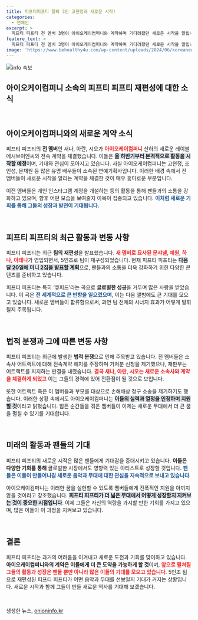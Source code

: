 ```yaml
---
title: 피프티피프티 탈퇴 3인 고현정과 새로운 시작!
categories:
  - 연예인
excerpt: >
  피프티 피프티 전 멤버 3명이 아이오케이컴퍼니와 계약하며 기다려왔던 새로운 시작을 알립니다! 이들은 올해 하반기 본격 활동을 예고하며, 글로벌 무대에서의 성공 신화를 다시 쓸 준비를 하고 있습니다. 클릭하여 자세한 소식을 확인하세요!
feature_text: >
  피프티 피프티 전 멤버 3명이 아이오케이컴퍼니와 계약하며 기다려왔던 새로운 시작을 알립니다! 이들은 올해 하반기 본격 활동을 예고하며, 글로벌 무대에서의 성공 신화를 다시 쓸 준비를 하고 있습니다. 클릭하여 자세한 소식을 확인하세요!
image: 'https://www.behealthy4u.com/wp-content/uploads/2024/06/koreanews.jpg'
---
```


<p><img src="https://www.behealthy4u.com/wp-content/uploads/2024/06/koreanews.jpg" alt="info 속보" /></p>

<h2 data-ke-size="size26">아이오케이컴퍼니 소속의 피프티 피프티 재편성에 대한 소식</h2>

<p data-ke-size="size16">&nbsp;</p>

<h2 data-ke-size="size26">아이오케이컴퍼니와의 새로운 계약 소식</h2>

<p>피프티 피프티의 <b>전 멤버</b>인 새나, 아란, 시오가 <b><span style="color: #ee2323;">아이오케이컴퍼니</span></b> 산하의 새로운 레이블 메시브이엔씨와 전속 계약을 체결했습니다. 이들은 <b><span style="background-color: #21538527;">올 하반기부터 본격적으로 활동을 시작할 예정</span></b>이며, 기대와 관심이 모아지고 있습니다. 사실 아이오케이컴퍼니는 고현정, 조인성, 문채원 등 많은 유명 배우들이 소속된 연예기획사입니다. 이러한 배경 속에서 전 멤버들이 새로운 시작을 알리는 계약을 체결한 것이 매우 흥미로운 부분입니다. </p>

<p>이전 멤버들은 개인 인스타그램 계정을 개설하는 등의 활동을 통해 팬들과의 소통을 강화하고 있으며, 향후 어떤 모습을 보여줄지 이목이 집중되고 있습니다. <b><span style="color: #1a5490;">이처럼 새로운 기회를 통해 그들의 성장과 발전이 기대됩니다</span></b>.</p>

<p data-ke-size="size16">&nbsp;</p>

<h2 data-ke-size="size26">피프티 피프티의 최근 활동과 변동 사항</h2>

<p>피프티 피프티는 최근 <b>팀의 재편성</b>을 발표했습니다. <b><span style="color: #ee2323;">새 멤버로 묘사된 문샤넬, 예원, 하나, 아테나</span></b>가 영입되면서, 5인조로 팀이 재구성되었습니다. 현재 피프티 피프티는 <b><span style="background-color: #21538527;">다음 달 20일에 미니 2집을 발표할 계획</span></b>으로, 팬들과의 소통을 더욱 강화하기 위한 다양한 콘텐츠를 준비하고 있습니다. </p>

<p>피프티 피프티는 특히 ‘큐피드’라는 곡으로 <b>글로벌한 성공</b>을 거두며 많은 사랑을 받았습니다. 이 곡은 <b><span style="color: #1a5490;">전 세계적으로 큰 반향을 일으켰으며</span></b>, 이는 다음 앨범에도 큰 기대를 모으고 있습니다. 새로운 멤버들이 합류함으로써, 과연 팀 전체의 시너지 효과가 어떻게 발휘될지 주목됩니다. </p>

<p data-ke-size="size16">&nbsp;</p>

<h2 data-ke-size="size26">법적 분쟁과 그에 따른 변동 사항</h2>

<p>피프티 피프티는 최근에 발생한 <b>법적 분쟁</b>으로 인해 주목받고 있습니다. 전 멤버들은 소속사 어트랙트에 대해 전속계약 해지를 주장하며 가처분 신청을 제기했으나, 재판부는 어트랙트를 지지하는 판결을 내렸습니다. <b><span style="color: #ee2323;">결국 새나, 아란, 시오는 새로운 소속사와 계약을 체결하게 되었고</span></b> 이는 그들의 경력에 있어 전환점이 될 것으로 보입니다.</p>

<p>또한 어트랙트 측은 이 멤버들과 부모를 대상으로 손해배상 청구 소송을 제기하기도 했습니다. 이러한 상황 속에서도 아이오케이컴퍼니는 <b><span style="background-color: #21538527;">이들의 실력과 열정을 인정하며 지원할 것</span></b>이라고 밝혔습니다. 힘든 순간들을 겪은 멤버들이 이제는 새로운 무대에서 더 큰 꿈을 펼칠 수 있기를 기대합니다. </p>

<p data-ke-size="size16">&nbsp;</p>

<h2 data-ke-size="size26">미래의 활동과 팬들의 기대</h2>

<p>피프티 피프티의 새로운 시작은 많은 팬들에게 기대감을 증대시키고 있습니다. <b>이들은 다양한 기회를 통해</b> 글로벌한 시장에서도 영향력 있는 아티스트로 성장할 것입니다. <b><span style="color: #1a5490;">팬들은 이들이 만들어나갈 새로운 음악과 무대에 대한 관심을 지속적으로 보내고 있습니다</span></b>.</p>

<p>아이오케이컴퍼니는 이러한 꿈을 실현할 수 있도록 멤버들에게 전폭적인 지원을 아끼지 않을 것이라고 강조했습니다. <b><span style="background-color: #21538527;">피프티 피프티가 더 넓은 무대에서 어떻게 성장할지 지켜보는 것이 중요한 시점입니다</span></b>. 이제 그들은 자신의 역량을 과시할 만한 기회를 가지고 있으며, 많은 이들이 이 과정을 지켜보고 있습니다. </p>

<p data-ke-size="size16">&nbsp;</p>

<h2 data-ke-size="size26">결론</h2>

<p>피프티 피프티는 과거의 어려움을 이겨내고 새로운 도전과 기회를 맞이하고 있습니다. <b>아이오케이컴퍼니와의 계약은 이들에게 더 큰 도약을 가능하게 할 것</b>이며, <b><span style="color: #ee2323;">앞으로 펼쳐질 그들의 활동과 성장은 팬들 뿐만 아니라 많은 이들의 기대를 모으고 있습니다</span></b>. 5인조 팀으로 재편성된 피프티 피프티가 어떤 음악과 무대를 선보일지 기대가 커지는 상황입니다. 새로운 시작과 함께 그들이 만들 새로운 역사를 기대해 보겠습니다. </p>

<p data-ke-size="size16">&nbsp;</p>
생생한 뉴스, <a href="https://onioninfo.kr" rel="dofollow">onioninfo.kr</a>



